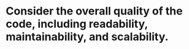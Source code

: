 # Consider the overall quality of the code, including readability, maintainability, and scalability.